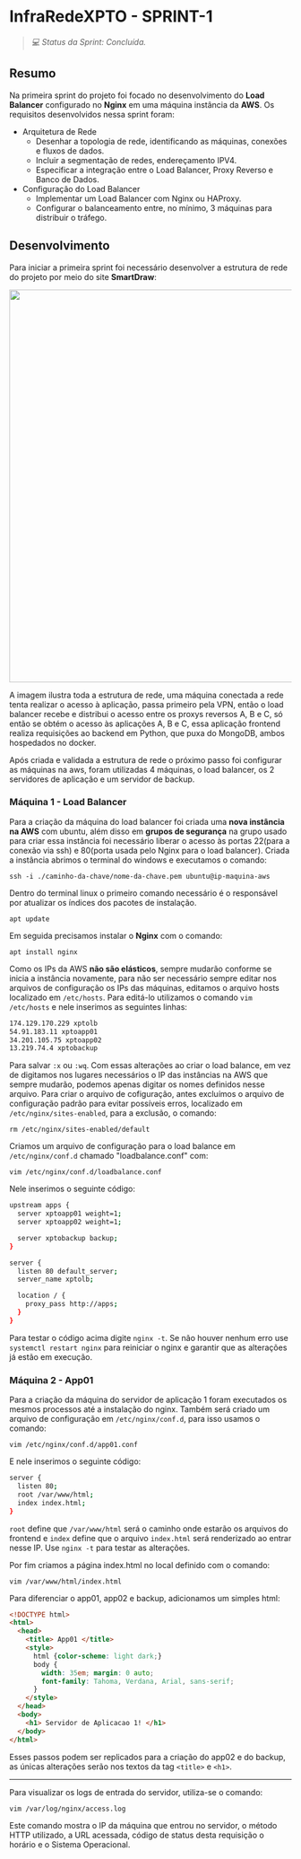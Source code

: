 # InfraRedeXPTO - SPRINT-1

> _💻 Status da Sprint: Concluída._

## Resumo
<p align="justify">
  
Na primeira sprint do projeto foi focado no desenvolvimento do **Load Balancer** configurado no **Nginx** em uma máquina instância da **AWS**. Os requisitos desenvolvidos nessa sprint foram:

- Arquitetura de Rede
   - Desenhar a topologia de rede, identificando as máquinas, conexões e fluxos de dados.
   - Incluir a segmentação de redes, endereçamento IPV4.
   - Especificar a integração entre o Load Balancer, Proxy Reverso e Banco de Dados.
- Configuração do Load Balancer
   - Implementar um Load Balancer com Nginx ou HAProxy.
   - Configurar o balanceamento entre, no mínimo, 3 máquinas para distribuir o tráfego.

</p>

## Desenvolvimento
<p align="justify">
  
Para iniciar a primeira sprint foi necessário desenvolver a estrutura de rede do projeto por meio do site **SmartDraw**:

<img src="https://github.com/user-attachments/assets/d77d97e2-8152-423f-84eb-923a8b554af9" width=700 />

A imagem ilustra toda a estrutura de rede, uma máquina conectada a rede tenta realizar o acesso à aplicação, passa primeiro pela VPN, então o load balancer recebe e distribui o acesso entre os proxys reversos A, B e C, só então se obtém o acesso às aplicações A, B e C, essa aplicação frontend realiza requisições ao backend em Python, que puxa do MongoDB, ambos hospedados no docker.

Após criada e validada a estrutura de rede o próximo passo foi configurar as máquinas na aws, foram utilizadas 4 máquinas, o load balancer, os 2 servidores de aplicação e um servidor de backup.

### Máquina 1 - Load Balancer

Para a criação da máquina do load balancer foi criada uma **nova instância na AWS** com ubuntu, além disso em **grupos de segurança** na grupo usado para criar essa instância foi necessário liberar o acesso às portas 22(para a conexão via ssh) e 80(porta usada pelo Nginx para o load balancer). Criada a instância abrimos o terminal do windows e executamos o comando:

`ssh -i ./caminho-da-chave/nome-da-chave.pem ubuntu@ip-maquina-aws`

Dentro do terminal linux o primeiro comando necessário é o responsável por atualizar os índices dos pacotes de instalação.

`apt update`

Em seguida precisamos instalar o **Nginx** com o comando:

`apt install nginx`

Como os IPs da AWS **não são elásticos**, sempre mudarão conforme se inicia a instância novamente, para não ser necessário sempre editar nos arquivos de configuração os IPs das máquinas, editamos o arquivo hosts localizado em `/etc/hosts`. Para editá-lo utilizamos o comando `vim /etc/hosts` e nele inserimos as seguintes linhas:

```bash
174.129.170.229 xptolb
54.91.183.11 xptoapp01
34.201.105.75 xptoapp02
13.219.74.4 xptobackup

```

Para salvar `:x` ou `:wq`. Com essas alterações ao criar o load balance, em vez de digitamos nos lugares necessários o IP das instâncias na AWS que sempre mudarão, podemos apenas digitar os nomes definidos nesse arquivo. Para criar o arquivo de cofiguração, antes excluímos o arquivo de configuração padrão para evitar possíveis erros, localizado em `/etc/nginx/sites-enabled`, para a exclusão, o comando: 

`rm /etc/nginx/sites-enabled/default`

Criamos um arquivo de configuração para o load balance em `/etc/nginx/conf.d` chamado "loadbalance.conf" com:

`vim /etc/nginx/conf.d/loadbalance.conf`

Nele inserimos o seguinte código:

```bash
upstream apps {
  server xptoapp01 weight=1;
  server xptoapp02 weight=1;

  server xptobackup backup;
}

server {
  listen 80 default_server;
  server_name xptolb;

  location / {
    proxy_pass http://apps;
  }
}
```
Para testar o código acima digite `nginx -t`. Se não houver nenhum erro use `systemctl restart nginx` para reiniciar o nginx e garantir que as alterações já estão em execução.

### Máquina 2 - App01

Para a criação da máquina do servidor de aplicação 1 foram executados os mesmos processos até a instalação do nginx. Também será criado um arquivo de configuração em `/etc/nginx/conf.d`, para isso usamos o comando:

`vim /etc/nginx/conf.d/app01.conf`

E nele inserimos o seguinte código:

```bash
server {
  listen 80;
  root /var/www/html;
  index index.html;
}
```

`root` define que `/var/www/html` será o caminho onde estarão os arquivos do frontend e `index` define que o arquivo `index.html` será renderizado ao entrar nesse IP. Use `nginx -t` para testar as alterações.

Por fim criamos a página index.html no local definido com o comando:

`vim /var/www/html/index.html`

Para diferenciar o app01, app02 e backup, adicionamos um simples html:

```html
<!DOCTYPE html>
<html>
  <head>
    <title> App01 </title>
    <style>
      html {color-scheme: light dark;}
      body {
        width: 35em; margin: 0 auto;
        font-family: Tahoma, Verdana, Arial, sans-serif;
      }
    </style>
  </head>
  <body>
    <h1> Servidor de Aplicacao 1! </h1>
  </body>
</html>
```

Esses passos podem ser replicados para a criação do app02 e do backup, as únicas alterações serão nos textos da tag `<title>` e `<h1>`.

---

Para visualizar os logs de entrada do servidor, utiliza-se o comando:

`vim /var/log/nginx/access.log`

Este comando mostra o IP da máquina que entrou no servidor, o método HTTP utilizado, a URL acessada, código de status desta requisição o horário e o Sistema Operacional.
